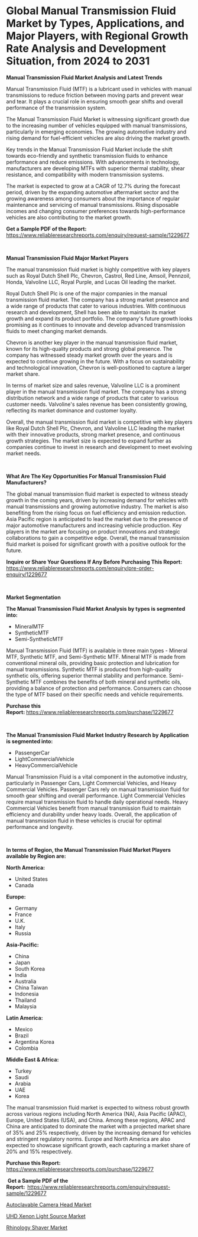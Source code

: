 <p><h1>Global Manual Transmission Fluid Market by Types, Applications, and Major Players, with Regional Growth Rate Analysis and Development Situation, from 2024 to 2031</h1></p><p><strong>Manual Transmission Fluid Market Analysis and Latest Trends</strong></p>
<p><p>Manual Transmission Fluid (MTF) is a lubricant used in vehicles with manual transmissions to reduce friction between moving parts and prevent wear and tear. It plays a crucial role in ensuring smooth gear shifts and overall performance of the transmission system.</p><p>The Manual Transmission Fluid Market is witnessing significant growth due to the increasing number of vehicles equipped with manual transmissions, particularly in emerging economies. The growing automotive industry and rising demand for fuel-efficient vehicles are also driving the market growth.</p><p>Key trends in the Manual Transmission Fluid Market include the shift towards eco-friendly and synthetic transmission fluids to enhance performance and reduce emissions. With advancements in technology, manufacturers are developing MTFs with superior thermal stability, shear resistance, and compatibility with modern transmission systems.</p><p>The market is expected to grow at a CAGR of 12.7% during the forecast period, driven by the expanding automotive aftermarket sector and the growing awareness among consumers about the importance of regular maintenance and servicing of manual transmissions. Rising disposable incomes and changing consumer preferences towards high-performance vehicles are also contributing to the market growth.</p></p>
<p><strong>Get a Sample PDF of the Report:&nbsp;</strong> <a href="https://www.reliableresearchreports.com/enquiry/request-sample/1229677">https://www.reliableresearchreports.com/enquiry/request-sample/1229677</a></p>
<p>&nbsp;</p>
<p><strong>Manual Transmission Fluid Major Market Players</strong></p>
<p><p>The manual transmission fluid market is highly competitive with key players such as Royal Dutch Shell Plc, Chevron, Castrol, Red Line, Amsoil, Pennzoil, Honda, Valvoline LLC, Royal Purple, and Lucas Oil leading the market. </p><p>Royal Dutch Shell Plc is one of the major companies in the manual transmission fluid market. The company has a strong market presence and a wide range of products that cater to various industries. With continuous research and development, Shell has been able to maintain its market growth and expand its product portfolio. The company's future growth looks promising as it continues to innovate and develop advanced transmission fluids to meet changing market demands.</p><p>Chevron is another key player in the manual transmission fluid market, known for its high-quality products and strong global presence. The company has witnessed steady market growth over the years and is expected to continue growing in the future. With a focus on sustainability and technological innovation, Chevron is well-positioned to capture a larger market share.</p><p>In terms of market size and sales revenue, Valvoline LLC is a prominent player in the manual transmission fluid market. The company has a strong distribution network and a wide range of products that cater to various customer needs. Valvoline's sales revenue has been consistently growing, reflecting its market dominance and customer loyalty.</p><p>Overall, the manual transmission fluid market is competitive with key players like Royal Dutch Shell Plc, Chevron, and Valvoline LLC leading the market with their innovative products, strong market presence, and continuous growth strategies. The market size is expected to expand further as companies continue to invest in research and development to meet evolving market needs.</p></p>
<p>&nbsp;</p>
<p><strong>What Are The Key Opportunities For Manual Transmission Fluid Manufacturers?</strong></p>
<p><p>The global manual transmission fluid market is expected to witness steady growth in the coming years, driven by increasing demand for vehicles with manual transmissions and growing automotive industry. The market is also benefiting from the rising focus on fuel efficiency and emission reduction. Asia Pacific region is anticipated to lead the market due to the presence of major automotive manufacturers and increasing vehicle production. Key players in the market are focusing on product innovations and strategic collaborations to gain a competitive edge. Overall, the manual transmission fluid market is poised for significant growth with a positive outlook for the future.</p></p>
<p><strong>Inquire or Share Your Questions If Any Before Purchasing This Report:</strong> <a href="https://www.reliableresearchreports.com/enquiry/pre-order-enquiry/1229677">https://www.reliableresearchreports.com/enquiry/pre-order-enquiry/1229677</a></p>
<p>&nbsp;</p>
<p><strong>Market Segmentation</strong></p>
<p><strong>The Manual Transmission Fluid Market Analysis by types is segmented into:</strong></p>
<p><ul><li>MineralMTF</li><li>SyntheticMTF</li><li>Semi-SyntheticMTF</li></ul></p>
<p><p>Manual Transmission Fluid (MTF) is available in three main types - Mineral MTF, Synthetic MTF, and Semi-Synthetic MTF. Mineral MTF is made from conventional mineral oils, providing basic protection and lubrication for manual transmissions. Synthetic MTF is produced from high-quality synthetic oils, offering superior thermal stability and performance. Semi-Synthetic MTF combines the benefits of both mineral and synthetic oils, providing a balance of protection and performance. Consumers can choose the type of MTF based on their specific needs and vehicle requirements.</p></p>
<p><strong>Purchase this Report:&nbsp;</strong><a href="https://www.reliableresearchreports.com/purchase/1229677">https://www.reliableresearchreports.com/purchase/1229677</a></p>
<p>&nbsp;</p>
<p><strong>The Manual Transmission Fluid Market Industry Research by Application is segmented into:</strong></p>
<p><ul><li>PassengerCar</li><li>LightCommercialVehicle</li><li>HeavyCommercialVehicle</li></ul></p>
<p><p>Manual Transmission Fluid is a vital component in the automotive industry, particularly in Passenger Cars, Light Commercial Vehicles, and Heavy Commercial Vehicles. Passenger Cars rely on manual transmission fluid for smooth gear shifting and overall performance. Light Commercial Vehicles require manual transmission fluid to handle daily operational needs. Heavy Commercial Vehicles benefit from manual transmission fluid to maintain efficiency and durability under heavy loads. Overall, the application of manual transmission fluid in these vehicles is crucial for optimal performance and longevity.</p></p>
<p>&nbsp;</p>
<p><strong>In terms of Region, the Manual Transmission Fluid Market Players available by Region are:</strong></p>
<p>
    <p> <strong> North America: </strong>
        <ul>
            <li>United States</li>
            <li>Canada</li>
        </ul>
        </p> 
    <p> <strong> Europe: </strong>
        <ul>
            <li>Germany</li>
            <li>France</li>
            <li>U.K.</li>
            <li>Italy</li>
            <li>Russia</li>
        </ul>
        </p> 
    <p> <strong> Asia-Pacific: </strong>
        <ul>
            <li>China</li>
            <li>Japan</li>
            <li>South Korea</li>
            <li>India</li>
            <li>Australia</li>
            <li>China Taiwan</li>
            <li>Indonesia</li>
            <li>Thailand</li>
            <li>Malaysia</li>
        </ul>
        </p> 
    <p> <strong> Latin America: </strong>
        <ul>
            <li>Mexico</li>
            <li>Brazil</li>
            <li>Argentina Korea</li>
            <li>Colombia</li>
        </ul>
        </p> 
    <p> <strong> Middle East & Africa: </strong>
        <ul>
            <li>Turkey</li>
            <li>Saudi</li>
            <li>Arabia</li>
            <li>UAE</li>
            <li>Korea</li>
        </ul>
    </p>
    </p>
<p><p>The manual transmission fluid market is expected to witness robust growth across various regions including North America (NA), Asia Pacific (APAC), Europe, United States (USA), and China. Among these regions, APAC and China are anticipated to dominate the market with a projected market share of 35% and 25% respectively, driven by the increasing demand for vehicles and stringent regulatory norms. Europe and North America are also expected to showcase significant growth, each capturing a market share of 20% and 15% respectively.</p></p>
<p><strong>Purchase this Report: </strong><a href="https://www.reliableresearchreports.com/purchase/1229677">https://www.reliableresearchreports.com/purchase/1229677</a></p>
<p>&nbsp;<strong>Get a Sample PDF of the Report:&nbsp;&nbsp;</strong><a href="https://www.reliableresearchreports.com/enquiry/request-sample/1229677">https://www.reliableresearchreports.com/enquiry/request-sample/1229677</a></p>
<p><strong></strong></p>
<p><p><a href="https://view.publitas.com/reportprime-1/autoclavable-camera-head-market-size-and-growth-market-segmentation-regional-and-country-breakdowns-and-market-trends-for-period-from-2023-2030/">Autoclavable Camera Head Market</a></p><p><a href="https://view.publitas.com/reportprime-1/uhd-xenon-light-source-market-size-2023-2030-global-industrial-analysis-key-geographical-regions-market-share-top-key-players-product-types-and-forecast-research-report/">UHD Xenon Light Source Market</a></p><p><a href="https://view.publitas.com/reportprime-1/rhinology-shaver-market-offer-valuable-insights-into-market-size-market-share-market-trends-and-projections-spanning-from-2023-to-2030/">Rhinology Shaver Market</a></p></p>